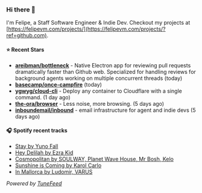 ### Hi there 👋

I'm Felipe, a Staff Software Engineer & Indie Dev. Checkout my projects at [https://felipevm.com/projects/](https://felipevm.com/projects/?ref=github.com).

#### ⭐ Recent Stars
- **[areibman/bottleneck](https://github.com/areibman/bottleneck)** - Native Electron app for reviewing pull requests dramatically faster than Github web. Specialized for handling reviews for background agents working on multiple concurrent threads (today)
- **[basecamp/once-campfire](https://github.com/basecamp/once-campfire)** (today)
- **[ygwyg/cloud-cli](https://github.com/ygwyg/cloud-cli)** - Deploy any container to Cloudflare with a single command. (1 day ago)
- **[the-ora/browser](https://github.com/the-ora/browser)** - Less noise, more browsing. (5 days ago)
- **[inboundemail/inbound](https://github.com/inboundemail/inbound)** - email infrastructure for agent and indie devs (5 days ago)

#### 🎧 Spotify recent tracks
- [Stay by Yuno Fall](https://open.spotify.com/track/61l5YM2fNO6FnxkPomM4P5)
- [Hey Delilah by Ezra Kid](https://open.spotify.com/track/5H5TjNhjpZQwokU9OX7mOw)
- [Cosmopolitan by SOULWAY, Planet Wave House, Mr Bosh, Kelo](https://open.spotify.com/track/3KyJkXOhCZD8xq2zRJiMZD)
- [Sunshine is Coming by Karol Carlo](https://open.spotify.com/track/3mCBnVxnyLp2t5uhxsK4pm)
- [In Mallorca by Ludomir, VARUS](https://open.spotify.com/track/2ieduwQdVE2uupvP53SrGS)

_Powered by [TuneFeed](https://tunefeed.app?ref=github.com)_
